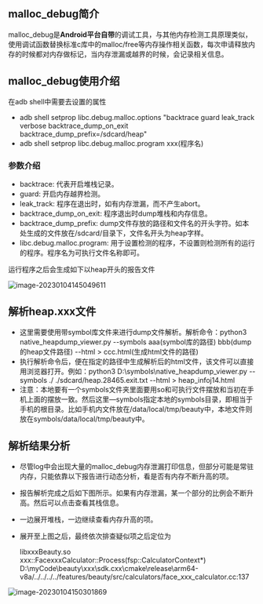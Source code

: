 ## malloc_debug简介

malloc_debug是**Android平台自带**的调试工具，与其他内存检测工具原理类似，使用调试函数替换标准c库中的malloc/free等内存操作相关函数，每次申请释放内存的时候都对内存做标记，当内存泄漏或越界的时候，会记录相关信息。

## malloc_debug使用介绍

在adb shell中需要去设置的属性

- adb shell setprop libc.debug.malloc.options "backtrace guard leak_track verbose backtrace_dump_on_exit backtrace_dump_prefix=/sdcard/heap"
- adb shell setprop libc.debug.malloc.program xxx(程序名)

### 参数介绍

- backtrace: 代表开启堆栈记录。
- guard: 开启内存越界检测。
- leak_track: 程序在退出时，如有内存泄漏，而不产生abort。
- backtrace_dump_on_exit: 程序退出时dump堆栈和内存信息。
- backtrace_dump_prefix: dump文件存放的路径和文件名的开头字符。如本处生成的文件放在/sdcard/目录下，文件名开头为heap字样。
- libc.debug.malloc.program: 用于设置检测的程序，不设置则检测所有的运行的程序。程序名为可执行文件名称即可。

运行程序之后会生成如下以heap开头的报告文件

![image-20230104145049611](https://hanbabang-1311741789.cos.ap-chengdu.myqcloud.com/Pics/image-20230104145049611.png)

## 解析heap.xxx文件

- 这里需要使用带symbol库文件来进行dump文件解析。解析命令：python3 native_heapdump_viewer.py --symbols aaa(symbol库的路径) bbb(dump的heap文件路径) --html > ccc.html(生成html文件的路径)
- 执行解析命令后，便在指定的路径中生成解析后的html文件，该文件可以直接用浏览器打开。例如：python3 D:\symbols\native_heapdump_viewer.py --symbols ./ ./sdcard/heap.28465.exit.txt --html > heap_infoj14.html
- 注意：本地要有一个symbols文件夹里面要用so和可执行文件摆放和当初在手机上面的摆放一致。然后这里—symbols指定本地的symbols目录，即相当于手机的根目录。比如手机内文件放在/data/local/tmp/beauty中，本地文件则放在symbols/data/local/tmp/beauty中。

## 解析结果分析

- 尽管log中会出现大量的malloc_debug内存泄漏打印信息，但部分可能是常驻内存，只能依靠以下报告进行动态分析，看是否有内存不断升高的项。

- 报告解析完成之后如下图所示。如果有内存泄漏，某一个部分的比例会不断升高。然后可以点击查看其栈信息。

- 一边展开堆栈，一边继续查看内存升高的项。

- 展开至上图之后，最终依次排查疑似项之后定位为

  libxxxBeauty.so xxx::FacexxxCalculator::Process(fsp::CalculatorContext*) D:\myCode\beauty\xxx\sdk\.cxx\cmake\release\arm64-v8a/../../../../features/beauty/src/calculators/face_xxx_calculator.cc:137

![image-20230104150301869](https://hanbabang-1311741789.cos.ap-chengdu.myqcloud.com/Pics/image-20230104150301869.png)